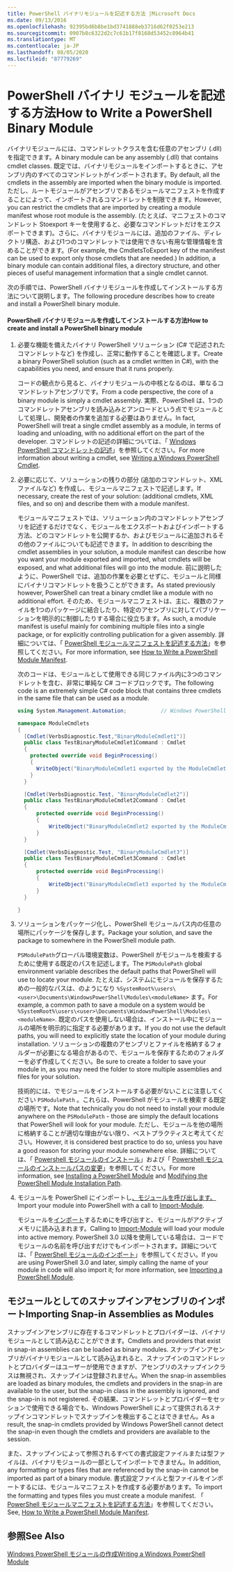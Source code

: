 ```yaml
---
title: PowerShell バイナリモジュールを記述する方法 |Microsoft Docs
ms.date: 09/13/2016
ms.openlocfilehash: 92395bd6b8be1bd3741888eb3716d62f0253e213
ms.sourcegitcommit: 0907b8c6322d2c7c61b17f8168d53452c8964b41
ms.translationtype: MT
ms.contentlocale: ja-JP
ms.lasthandoff: 08/05/2020
ms.locfileid: "87779269"
---
```

# <a name="how-to-write-a-powershell-binary-module"></a><span data-ttu-id="bf5a4-102">PowerShell バイナリ モジュールを記述する方法</span><span class="sxs-lookup"><span data-stu-id="bf5a4-102">How to Write a PowerShell Binary Module</span></span>

<span data-ttu-id="bf5a4-103">バイナリモジュールには、コマンドレットクラスを含む任意のアセンブリ (.dll) を指定できます。</span><span class="sxs-lookup"><span data-stu-id="bf5a4-103">A binary module can be any assembly (.dll) that contains cmdlet classes.</span></span> <span data-ttu-id="bf5a4-104">既定では、バイナリモジュールをインポートするときに、アセンブリ内のすべてのコマンドレットがインポートされます。</span><span class="sxs-lookup"><span data-stu-id="bf5a4-104">By default, all the cmdlets in the assembly are imported when the binary module is imported.</span></span> <span data-ttu-id="bf5a4-105">ただし、ルートモジュールがアセンブリであるモジュールマニフェストを作成することによって、インポートされるコマンドレットを制限できます。</span><span class="sxs-lookup"><span data-stu-id="bf5a4-105">However, you can restrict the cmdlets that are imported by creating a module manifest whose root module is the assembly.</span></span> <span data-ttu-id="bf5a4-106">(たとえば、マニフェストのコマンドレット Stoexport キーを使用すると、必要なコマンドレットだけをエクスポートできます)。さらに、バイナリモジュールには、追加のファイル、ディレクトリ構造、および1つのコマンドレットでは使用できない有用な管理情報を含めることができます。</span><span class="sxs-lookup"><span data-stu-id="bf5a4-106">(For example, the CmdletsToExport key of the manifest can be used to export only those cmdlets that are needed.) In addition, a binary module can contain additional files, a directory structure, and other pieces of useful management information that a single cmdlet cannot.</span></span>

<span data-ttu-id="bf5a4-107">次の手順では、PowerShell バイナリモジュールを作成してインストールする方法について説明します。</span><span class="sxs-lookup"><span data-stu-id="bf5a4-107">The following procedure describes how to create and install a PowerShell binary module.</span></span>

#### <a name="how-to-create-and-install-a-powershell-binary-module"></a><span data-ttu-id="bf5a4-108">PowerShell バイナリモジュールを作成してインストールする方法</span><span class="sxs-lookup"><span data-stu-id="bf5a4-108">How to create and install a PowerShell binary module</span></span>

1. <span data-ttu-id="bf5a4-109">必要な機能を備えたバイナリ PowerShell ソリューション (C# で記述されたコマンドレットなど) を作成し、正常に動作することを確認します。</span><span class="sxs-lookup"><span data-stu-id="bf5a4-109">Create a binary PowerShell solution (such as a cmdlet written in C#), with the capabilities you need, and ensure that it runs properly.</span></span>

   <span data-ttu-id="bf5a4-110">コードの観点から見ると、バイナリモジュールの中核となるのは、単なるコマンドレットアセンブリです。</span><span class="sxs-lookup"><span data-stu-id="bf5a4-110">From a code perspective, the core of a binary module is simply a cmdlet assembly.</span></span> <span data-ttu-id="bf5a4-111">実際、PowerShell は、1つのコマンドレットアセンブリを読み込みとアンロードという点でモジュールとして処理し、開発者の作業を追加する必要はありません。</span><span class="sxs-lookup"><span data-stu-id="bf5a4-111">In fact, PowerShell will treat a single cmdlet assembly as a module, in terms of loading and unloading, with no additional effort on the part of the developer.</span></span> <span data-ttu-id="bf5a4-112">コマンドレットの記述の詳細については、「 [Windows PowerShell コマンドレットの記述](../cmdlet/writing-a-windows-powershell-cmdlet.md)」を参照してください。</span><span class="sxs-lookup"><span data-stu-id="bf5a4-112">For more information about writing a cmdlet, see [Writing a Windows PowerShell Cmdlet](../cmdlet/writing-a-windows-powershell-cmdlet.md).</span></span>

2. <span data-ttu-id="bf5a4-113">必要に応じて、ソリューションの残りの部分 (追加のコマンドレット、XML ファイルなど) を作成し、モジュールマニフェストで記述します。</span><span class="sxs-lookup"><span data-stu-id="bf5a4-113">If necessary, create the rest of your solution: (additional cmdlets, XML files, and so on) and describe them with a module manifest.</span></span>

   <span data-ttu-id="bf5a4-114">モジュールマニフェストでは、ソリューション内のコマンドレットアセンブリを記述するだけでなく、モジュールをエクスポートおよびインポートする方法、どのコマンドレットを公開するか、およびモジュールに追加されるその他のファイルについても記述できます。</span><span class="sxs-lookup"><span data-stu-id="bf5a4-114">In addition to describing the cmdlet assemblies in your solution, a module manifest can describe how you want your module exported and imported, what cmdlets will be exposed, and what additional files will go into the module.</span></span>
   <span data-ttu-id="bf5a4-115">前に説明したように、PowerShell では、追加の作業を必要とせずに、モジュールと同様にバイナリコマンドレットを扱うことができます。</span><span class="sxs-lookup"><span data-stu-id="bf5a4-115">As stated previously however, PowerShell can treat a binary cmdlet like a module with no additional effort.</span></span>
   <span data-ttu-id="bf5a4-116">そのため、モジュールマニフェストは、主に、複数のファイルを1つのパッケージに結合したり、特定のアセンブリに対してパブリケーションを明示的に制御したりする場合に役立ちます。</span><span class="sxs-lookup"><span data-stu-id="bf5a4-116">As such, a module manifest is useful mainly for combining multiple files into a single package, or for explicitly controlling publication for a given assembly.</span></span>
   <span data-ttu-id="bf5a4-117">詳細については、「 [PowerShell モジュールマニフェストを記述する方法](how-to-write-a-powershell-module-manifest.md)」を参照してください。</span><span class="sxs-lookup"><span data-stu-id="bf5a4-117">For more information, see [How to Write a PowerShell Module Manifest](how-to-write-a-powershell-module-manifest.md).</span></span>

   <span data-ttu-id="bf5a4-118">次のコードは、モジュールとして使用できる同じファイル内に3つのコマンドレットを含む、非常に単純な C# コードブロックです。</span><span class="sxs-lookup"><span data-stu-id="bf5a4-118">The following code is an extremely simple C# code block that contains three cmdlets in the same file that can be used as a module.</span></span>

   ```csharp
   using System.Management.Automation;           // Windows PowerShell namespace.

   namespace ModuleCmdlets
   {
     [Cmdlet(VerbsDiagnostic.Test,"BinaryModuleCmdlet1")]
     public class TestBinaryModuleCmdlet1Command : Cmdlet
     {
       protected override void BeginProcessing()
       {
         WriteObject("BinaryModuleCmdlet1 exported by the ModuleCmdlets module.");
       }
     }

     [Cmdlet(VerbsDiagnostic.Test, "BinaryModuleCmdlet2")]
     public class TestBinaryModuleCmdlet2Command : Cmdlet
     {
         protected override void BeginProcessing()
         {
             WriteObject("BinaryModuleCmdlet2 exported by the ModuleCmdlets module.");
         }
     }

     [Cmdlet(VerbsDiagnostic.Test, "BinaryModuleCmdlet3")]
     public class TestBinaryModuleCmdlet3Command : Cmdlet
     {
         protected override void BeginProcessing()
         {
             WriteObject("BinaryModuleCmdlet3 exported by the ModuleCmdlets module.");
         }
     }

   }
   ```

3. <span data-ttu-id="bf5a4-119">ソリューションをパッケージ化し、PowerShell モジュールパス内の任意の場所にパッケージを保存します。</span><span class="sxs-lookup"><span data-stu-id="bf5a4-119">Package your solution, and save the package to somewhere in the PowerShell module path.</span></span>

   <span data-ttu-id="bf5a4-120">`PSModulePath`グローバル環境変数は、PowerShell がモジュールを検索するために使用する既定のパスを記述します。</span><span class="sxs-lookup"><span data-stu-id="bf5a4-120">The `PSModulePath` global environment variable describes the default paths that PowerShell will use to locate your module.</span></span> <span data-ttu-id="bf5a4-121">たとえば、システムにモジュールを保存するための一般的なパスは、のようになり `%SystemRoot%\users\<user>\Documents\WindowsPowerShell\Modules\<moduleName>` ます。</span><span class="sxs-lookup"><span data-stu-id="bf5a4-121">For example, a common path to save a module on a system would be `%SystemRoot%\users\<user>\Documents\WindowsPowerShell\Modules\<moduleName>`.</span></span> <span data-ttu-id="bf5a4-122">既定のパスを使用しない場合は、インストール中にモジュールの場所を明示的に指定する必要があります。</span><span class="sxs-lookup"><span data-stu-id="bf5a4-122">If you do not use the default paths, you will need to explicitly state the location of your module during installation.</span></span> <span data-ttu-id="bf5a4-123">ソリューションの複数のアセンブリとファイルを格納するフォルダーが必要になる場合があるので、モジュールを保存するためのフォルダーを必ず作成してください。</span><span class="sxs-lookup"><span data-stu-id="bf5a4-123">Be sure to create a folder to save your module in, as you may need the folder to store multiple assemblies and files for your solution.</span></span>

   <span data-ttu-id="bf5a4-124">技術的には、でモジュールをインストールする必要がないことに注意してください `PSModulePath` 。これらは、PowerShell がモジュールを検索する既定の場所です。</span><span class="sxs-lookup"><span data-stu-id="bf5a4-124">Note that technically you do not need to install your module anywhere on the `PSModulePath` - those are simply the default locations that PowerShell will look for your module.</span></span> <span data-ttu-id="bf5a4-125">ただし、モジュールを他の場所に格納することが適切な理由がない限り、ベストプラクティスと考えてください。</span><span class="sxs-lookup"><span data-stu-id="bf5a4-125">However, it is considered best practice to do so, unless you have a good reason for storing your module somewhere else.</span></span> <span data-ttu-id="bf5a4-126">詳細については、「 [Powershell モジュールのインストール](./installing-a-powershell-module.md)」および「 [Powershell モジュールのインストールパスの変更](./modifying-the-psmodulepath-installation-path.md)」を参照してください。</span><span class="sxs-lookup"><span data-stu-id="bf5a4-126">For more information, see [Installing a PowerShell Module](./installing-a-powershell-module.md) and [Modifying the PowerShell Module Installation Path](./modifying-the-psmodulepath-installation-path.md).</span></span>

4. <span data-ttu-id="bf5a4-127">モジュールを PowerShell にインポートし[、モジュールを呼び出します。](/powershell/module/Microsoft.PowerShell.Core/Import-Module)</span><span class="sxs-lookup"><span data-stu-id="bf5a4-127">Import your module into PowerShell with a call to [Import-Module](/powershell/module/Microsoft.PowerShell.Core/Import-Module).</span></span>

   <span data-ttu-id="bf5a4-128">モジュールを[インポート](/powershell/module/Microsoft.PowerShell.Core/Import-Module)するためにを呼び出すと、モジュールがアクティブメモリに読み込まれます。</span><span class="sxs-lookup"><span data-stu-id="bf5a4-128">Calling to [Import-Module](/powershell/module/Microsoft.PowerShell.Core/Import-Module) will load your module into active memory.</span></span> <span data-ttu-id="bf5a4-129">PowerShell 3.0 以降を使用している場合は、コードでモジュールの名前を呼び出すだけでもインポートされます。詳細については、「 [PowerShell モジュールのインポート](./importing-a-powershell-module.md)」を参照してください。</span><span class="sxs-lookup"><span data-stu-id="bf5a4-129">If you are using PowerShell 3.0 and later, simply calling the name of your module in code will also import it; for more information, see [Importing a PowerShell Module](./importing-a-powershell-module.md).</span></span>

## <a name="importing-snap-in-assemblies-as-modules"></a><span data-ttu-id="bf5a4-130">モジュールとしてのスナップインアセンブリのインポート</span><span class="sxs-lookup"><span data-stu-id="bf5a4-130">Importing Snap-in Assemblies as Modules</span></span>

<span data-ttu-id="bf5a4-131">スナップインアセンブリに存在するコマンドレットとプロバイダーは、バイナリモジュールとして読み込むことができます。</span><span class="sxs-lookup"><span data-stu-id="bf5a4-131">Cmdlets and providers that exist in snap-in assemblies can be loaded as binary modules.</span></span> <span data-ttu-id="bf5a4-132">スナップインアセンブリがバイナリモジュールとして読み込まれると、スナップインのコマンドレットとプロバイダーはユーザーが使用できますが、アセンブリのスナップインクラスは無視され、スナップインは登録されません。</span><span class="sxs-lookup"><span data-stu-id="bf5a4-132">When the snap-in assemblies are loaded as binary modules, the cmdlets and providers in the snap-in are available to the user, but the snap-in class in the assembly is ignored, and the snap-in is not registered.</span></span> <span data-ttu-id="bf5a4-133">その結果、コマンドレットとプロバイダーをセッションで使用できる場合でも、Windows PowerShell によって提供されるスナップインコマンドレットでスナップインを検出することはできません。</span><span class="sxs-lookup"><span data-stu-id="bf5a4-133">As a result, the snap-in cmdlets provided by Windows PowerShell cannot detect the snap-in even though the cmdlets and providers are available to the session.</span></span>

<span data-ttu-id="bf5a4-134">また、スナップインによって参照されるすべての書式設定ファイルまたは型ファイルは、バイナリモジュールの一部としてインポートできません。</span><span class="sxs-lookup"><span data-stu-id="bf5a4-134">In addition, any formatting or types files that are referenced by the snap-in cannot be imported as part of a binary module.</span></span>
<span data-ttu-id="bf5a4-135">書式設定ファイルと型ファイルをインポートするには、モジュールマニフェストを作成する必要があります。</span><span class="sxs-lookup"><span data-stu-id="bf5a4-135">To import the formatting and types files you must create a module manifest.</span></span>
<span data-ttu-id="bf5a4-136">「 [PowerShell モジュールマニフェストを記述する方法](how-to-write-a-powershell-module-manifest.md)」を参照してください。</span><span class="sxs-lookup"><span data-stu-id="bf5a4-136">See, [How to Write a PowerShell Module Manifest](how-to-write-a-powershell-module-manifest.md).</span></span>

## <a name="see-also"></a><span data-ttu-id="bf5a4-137">参照</span><span class="sxs-lookup"><span data-stu-id="bf5a4-137">See Also</span></span>

[<span data-ttu-id="bf5a4-138">Windows PowerShell モジュールの作成</span><span class="sxs-lookup"><span data-stu-id="bf5a4-138">Writing a Windows PowerShell Module</span></span>](./writing-a-windows-powershell-module.md)
